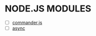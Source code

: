 # NODE.JS MODULES

- [ ] [commander.js](https://github.com/visionmedia/commander.js)
- [ ] [async](https://github.com/caolan/async)
